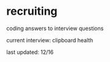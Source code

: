 # recruiting

coding answers to interview questions

current interview: clipboard health

last updated: 12/16
